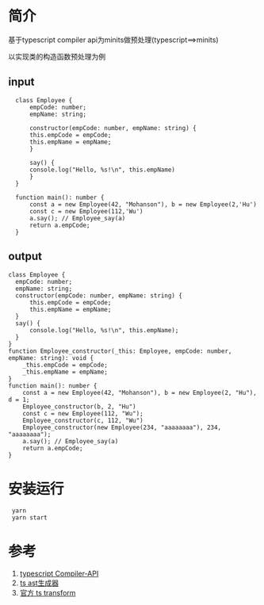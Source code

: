 # 简介

基于typescript compiler api为minits做预处理(typescript==>minits)

  以实现类的构造函数预处理为例

  ## input

  ```
    class Employee {
        empCode: number;
        empName: string;
    
        constructor(empCode: number, empName: string) {
        this.empCode = empCode;
        this.empName = empName;
        }
    
        say() {
        console.log("Hello, %s!\n", this.empName)
        }
    }
    
    function main(): number {
        const a = new Employee(42, "Mohanson"), b = new Employee(2,'Hu')
        const c = new Employee(112,'Wu')
        a.say(); // Employee_say(a)
        return a.empCode;
    }

  ```

  ## output

  ```
  class Employee {
    empCode: number;
    empName: string;
    constructor(empCode: number, empName: string) {
        this.empCode = empCode;
        this.empName = empName;
    }
    say() {
        console.log("Hello, %s!\n", this.empName);
    }
  }
  function Employee_constructor(_this: Employee, empCode: number, empName: string): void {
      _this.empCode = empCode;
      _this.empName = empName;
  }
  function main(): number {
      const a = new Employee(42, "Mohanson"), b = new Employee(2, "Hu"), d = 1;
      Employee_constructor(b, 2, "Hu")
      const c = new Employee(112, "Wu");
      Employee_constructor(c, 112, "Wu")
      Employee_constructor(new Employee(234, "aaaaaaaa"), 234, "aaaaaaaa");
      a.say(); // Employee_say(a)
      return a.empCode;
  }
  ```

# 安装运行

```
 yarn
 yarn start

```

# 参考
1. [typescript Compiler-API](https://github.com/microsoft/TypeScript/wiki/Using-the-Compiler-API-(TypeScript-1.4))
2. [ts ast生成器](https://ts-ast-viewer.com/)
3. [官方 ts transform](https://github.com/microsoft/TypeScript/blob/master/src/compiler/transformers/)
